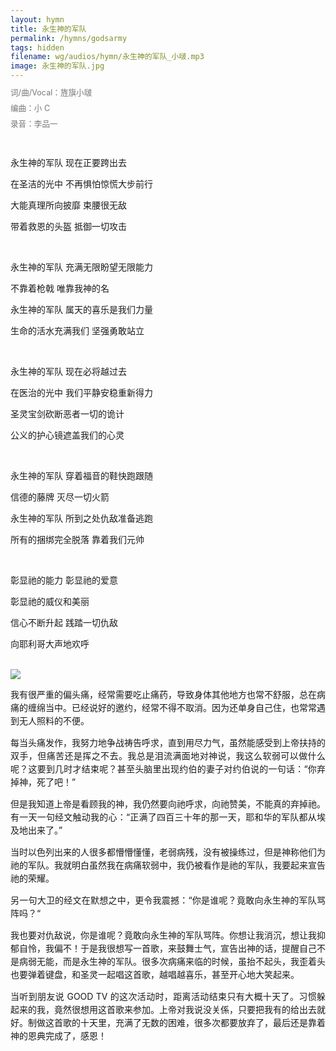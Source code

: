 ```yaml
---
layout: hymn
title: 永生神的军队
permalink: /hymns/godsarmy
tags: hidden
filename: wg/audios/hymn/永生神的军队_小啵.mp3
image: 永生神的军队.jpg
---
```


<div style="font-size: 0.9em; color: #777">
<p style="line-height: 1; text-align: justify;">词/曲/Vocal：旌旗小啵</p>
<p style="line-height: 1; text-align: justify;">编曲：小 C</p>
<p style="line-height: 1; text-align: justify;">录音：李品一</p>
</div>
<br>

永生神的军队 现在正要跨出去

在圣洁的光中 不再惧怕惊慌大步前行

大能真理所向披靡  束腰很无敌

带着救恩的头盔 抵御一切攻击

<br>

永生神的军队 充满无限盼望无限能力

不靠着枪戟 唯靠我神的名

永生神的军队 属天的喜乐是我们力量

生命的活水充满我们 坚强勇敢站立

<br>

永生神的军队 现在必将越过去

在医治的光中 我们平静安稳重新得力

圣灵宝剑砍断恶者一切的诡计

公义的护心镜遮盖我们的心灵

<br>

永生神的军队 穿着福音的鞋快跑跟随

信德的藤牌 灭尽一切火箭

永生神的军队 所到之处仇敌准备逃跑

所有的捆绑完全脱落 靠着我们元帅

<br>

彰显祂的能力 彰显祂的爱意

彰显祂的威仪和美丽

信心不断升起  践踏一切仇敌

向耶利哥大声地欢呼

<br>

<div class="article-img-wrapper">
<img src="https://typora-1259024198.cos.ap-beijing.myqcloud.com/wg/images/hymn/Armor_of_God.jpg">
</div>

<p style="line-height: 1.5; text-align: justify;">我有很严重的偏头痛，经常需要吃止痛药，导致身体其他地方也常不舒服，总在病痛的缠绵当中。已经说好的邀约，经常不得不取消。因为还单身自己住，也常常遇到无人照料的不便。</p>

<p style="line-height: 1.5; text-align: justify;">每当头痛发作，我努力地争战祷告呼求，直到用尽力气，虽然能感受到上帝扶持的双手，但痛苦还是挥之不去。我总是泪流满面地对神说，我这么软弱可以做什么呢？这要到几时才结束呢？甚至头脑里出现约伯的妻子对约伯说的一句话：“你弃掉神，死了吧！”</p>

<p style="line-height: 1.5; text-align: justify;">但是我知道上帝是看顾我的神，我仍然要向祂呼求，向祂赞美，不能真的弃掉祂。有一天一句经文触动我的心：“正满了四百三十年的那一天，耶和华的军队都从埃及地出来了。”</p>

<p style="line-height: 1.5; text-align: justify;">当时以色列出来的人很多都懵懵懂懂，老弱病残，没有被操练过，但是神称他们为祂的军队。我就明白虽然我在病痛软弱中，我仍被看作是祂的军队，我要起来宣告祂的荣耀。</p>

<p style="line-height: 1.5; text-align: justify;">另一句大卫的经文在默想之中，更令我震撼：“你是谁呢？竟敢向永生神的军队骂阵吗？“</p>

<p style="line-height: 1.5; text-align: justify;">我也要对仇敌说，你是谁呢？竟敢向永生神的军队骂阵。你想让我消沉，想让我抑郁自怜，我偏不！于是我很想写一首歌，来鼓舞士气，宣告出神的话，提醒自己不是病弱无能，而是永生神的军队。很多次病痛来临的时候，虽抬不起头，我歪着头也要弹着键盘，和圣灵一起唱这首歌，越唱越喜乐，甚至开心地大笑起来。</p>

<p style="line-height: 1.5; text-align: justify;">当听到朋友说 GOOD TV 的这次活动时，距离活动结束只有大概十天了。习惯躲起来的我，竟然很想用这首歌来参加。上帝对我说没关係，只要把我有的给出去就好。制做这首歌的十天里，充满了无数的困难，很多次都要放弃了，最后还是靠着神的恩典完成了，感恩！</p>